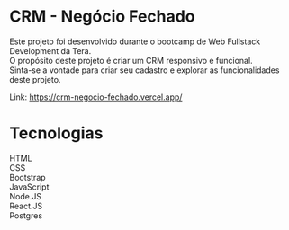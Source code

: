 # CRM - Negócio Fechado
Este projeto foi desenvolvido durante o bootcamp de Web Fullstack Development da Tera. <br/>
O propósito deste projeto é criar um CRM responsivo e funcional. <br/>
Sinta-se a vontade para criar seu cadastro e explorar as funcionalidades deste projeto. <br/>

Link: https://crm-negocio-fechado.vercel.app/ <br/>

# Tecnologias
HTML <br/>
CSS <br/>
Bootstrap <br/>
JavaScript <br/>
Node.JS <br/>
React.JS <br/>
Postgres
